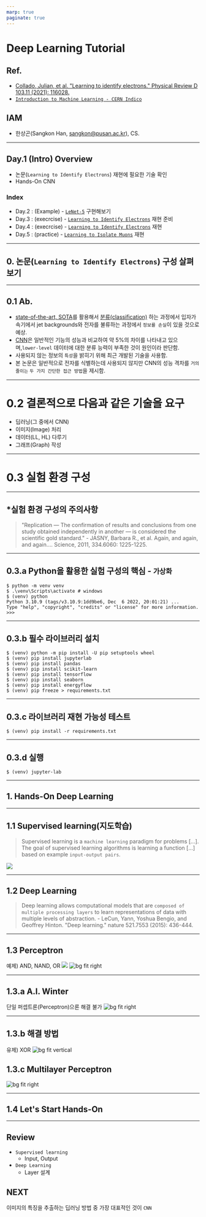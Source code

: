 ```yaml
---
marp: true
paginate: true
---
```


# Deep Learning Tutorial
## Ref.
- [Collado, Julian, et al. "Learning to identify electrons." Physical Review D 103.11 (2021): 116028.](https://journals.aps.org/prd/abstract/10.1103/PhysRevD.103.116028)
- [`Introduction to Machine Learning - CERN Indico`](https://indico.cern.ch/event/1170064/attachments/2479920/4256927/vlimant_CERN-SSL_July22.pdf)
## IAM
- 한상곤(Sangkon Han, sangkon@pusan.ac.kr), CS.

---
## Day.1 (Intro) Overview
- 논문(`Learning to Identify Electrons`) 재현에 필요한 기술 확인
- Hands-On CNN
### Index
- Day.2 : (Example) - [`LeNet-5`](http://vision.stanford.edu/cs598_spring07/papers/Lecun98.pdf) 구현해보기
- Day.3 : (execrcise) - [`Learning to Identify Electrons`]((https://journals.aps.org/prd/abstract/10.1103/PhysRevD.103.116028)) 재현 준비
- Day.4 : (execrcise) - [`Learning to Identify Electrons`]((https://journals.aps.org/prd/abstract/10.1103/PhysRevD.103.116028)) 재현
- Day.5 : (practice) - [`Learning to Isolate Muons`](https://link.springer.com/article/10.1007/JHEP10(2021)200) 재현

---
## 0. 논문(`Learning to Identify Electrons`) 구성 살펴보기

---
## 0.1 Ab.
- [state-of-the-art, SOTA](https://paperswithcode.com/sota)를 활용해서 [분류(classiﬁcation)](https://www.tensorflow.org/tutorials/keras/classification?hl=ko) 하는 과정에서 입자가속기에서 jet backgrounds와 전자를 불류하는 과정에서 `정보를 손실`이 있을 것으로 예상.
- [CNN](https://www.tensorflow.org/tutorials/images/cnn?hl=ko)은 일반적인 기능의 성능과 비교하여 약 5%의 차이를 나타내고 있으며,`lower-level` 데이터에 대한 분류 능력이 부족한 것이 원인이라 판단함.
- 사용되지 않는 정보의 `특성`을 밝히기 위해 최근 개발된 기술을 사용함.
- 본 논문은 일반적으로 전자를 식별하는데 사용되지 않지만 CNN의 성능 격차를 `거의 줄이는` `두 가지 간단한 접근 방법`을 제시함.

---
# 0.2 결론적으로 다음과 같은 기술을 요구
- 딥러닝(그 중에서 CNN)
- 이미지(Image) 처리
- 데이터(LL, HL) 다루기
- 그래프(Graph) 작성

---
# 0.3 실험 환경 구성

---
## *실험 환경 구성의 주의사항
> "Replication — The confirmation of results and conclusions from one study obtained independently in another — is considered the scientific gold standard." - JASNY, Barbara R., et al. Again, and again, and again…. Science, 2011, 334.6060: 1225-1225.

---
## 0.3.a Python을 활용한 실험 구성의 핵심 - `가상화`
```
$ python -m venv venv
$ .\venv\Scripts\activate # windows
$ (venv) python
Python 3.10.9 (tags/v3.10.9:1dd9be6, Dec  6 2022, 20:01:21) ...
Type "help", "copyright", "credits" or "license" for more information.
>>>
```

---
## 0.3.b 필수 라이브러리 설치
```
$ (venv) python -m pip install -U pip setuptools wheel
$ (venv) pip install jupyterlab
$ (venv) pip install pandas
$ (venv) pip install scikit-learn
$ (venv) pip install tensorflow
$ (venv) pip install seaborn
$ (venv) pip install energyflow
$ (venv) pip freeze > requirements.txt
```

---
## 0.3.c 라이브러리 재현 가능성 테스트

```
$ (venv) pip install -r requirements.txt
```

---
## 0.3.d 실행
```
$ (venv) jupyter-lab
```

---
## 1. Hands-On Deep Learning

---
## 1.1 Supervised learning(지도학습)
> Supervised learning is a `machine learning` paradigm for problems [...]. The goal of supervised learning algorithms is learning a function [...] based on example `input-output pairs`.

![](./figure/figure08.png)

---
## 1.2 Deep Learning
> Deep learning allows computational models that are `composed of multiple processing layers` to learn representations of data with multiple levels of abstraction. - LeCun, Yann, Yoshua Bengio, and Geoffrey Hinton. "Deep learning." nature 521.7553 (2015): 436-444.

---
## 1.3 Perceptron
예제) AND, NAND, OR
![](./figure/figure03.png)
![bg fit right](./figure/figure02.png)

---
## 1.3.a A.I. Winter
단일 퍼셉트론(Perceptron)으론 해결 불가
![bg fit right](./figure/figure04.png)

---
## 1.3.b 해결 방법
유제) XOR
![bg fit vertical](./figure/figure05.png)
## 1.3.c Multilayer Perceptron
![bg fit right](./figure/figure06.png)

---
## 1.4 Let's Start Hands-On

---
## Review

- `Supervised learning`
    - Input, Output
- `Deep Learning`
    - Layer 설계

## NEXT

이미지의 특징을 추출하는 딥러닝 방법 중 가장 대표적인 것이 `CNN`
    